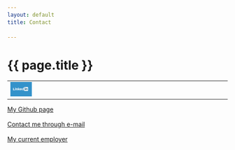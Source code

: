 ```yaml
---
layout: default
title: Contact

---
```


# {{ page.title }}

<table border="0" cellspacing="0" cellpadding="0">
  <tr>
     <td>
    <a href="https://www.linkedin.com/in/michaelhallik/" title="Linkedin profile" target="_blank"><img width="10%" src="/assets/images/linkedin.jpg"></a>
     </td>
  </tr>
</table>


<a href="https://github.com/MichaelHallik" title="Github page" target="_blank">My Github page</a><br><br>
<a href="mailto:mhallik@immune.it">Contact me through e-mail</a><br><br>
<a href="https://www.immune.it" title="immune-it home page" target="_blank">My current employer</a>
